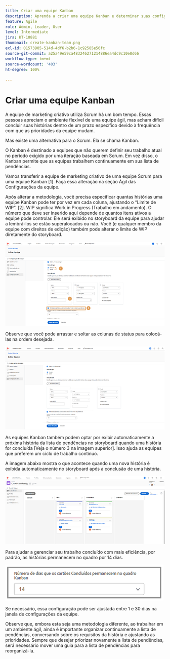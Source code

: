 ```yaml
---
title: Criar uma equipe Kanban
description: Aprenda a criar uma equipe Kanban e determinar suas configurações.
feature: Agile
role: Admin, Leader, User
level: Intermediate
jira: KT-10881
thumbnail: create-kanban-team.png
exl-id: 01573905-514d-4df6-b2b6-1c92585e56fc
source-git-commit: a25a49e59ca483246271214886ea4dc9c10e8d66
workflow-type: tm+mt
source-wordcount: '403'
ht-degree: 100%

---
```


# Criar uma equipe Kanban

A equipe de marketing criativo utiliza Scrum há um bom tempo. Essas pessoas apreciam o ambiente flexível de uma equipe ágil, mas acham difícil concluir suas histórias dentro de um prazo específico devido à frequência com que as prioridades da equipe mudam.

Mas existe uma alternativa para o Scrum. Ela se chama Kanban.

O Kanban é destinado a equipes que não querem definir seu trabalho atual no período exigido por uma iteração baseada em Scrum. Em vez disso, o Kanban permite que as equipes trabalhem continuamente em sua lista de pendências.

Vamos transferir a equipe de marketing criativo de uma equipe Scrum para uma equipe Kanban [1]. Faça essa alteração na seção Ágil das Configurações da equipe.

Após alterar a metodologia, você precisa especificar quantas histórias uma equipe Kanban pode ter por vez em cada coluna, ajustando o “Limite de WIP”. [2]. WIP significa Work in Progress (Trabalho em andamento). O número que deve ser inserido aqui depende de quantos itens ativos a equipe pode controlar. Ele será exibido no storyboard da equipe para ajudar a lembrá-los se estão superalocados ou não. Você (e qualquer membro da equipe com direitos de edição) também pode alterar o limite de WIP diretamente do storyboard.

![Página de configurações da equipe](assets/teamspage-01.png)

Observe que você pode arrastar e soltar as colunas de status para colocá-las na ordem desejada.

![Página de configurações da equipe](assets/teamspage-02.png)

As equipes Kanban também podem optar por exibir automaticamente a próxima história da lista de pendências no storyboard quando uma história for concluída [Veja o número 3 na imagem superior]. Isso ajuda as equipes que preferem um ciclo de trabalho contínuo.


A imagem abaixo mostra o que acontece quando uma nova história é exibida automaticamente no storyboard após a conclusão de uma história.

![Página de configurações da equipe](assets/teamspage-03.png)

Para ajudar a gerenciar seu trabalho concluído com mais eficiência, por padrão, as histórias permanecem no quadro por 14 dias.

![Página de configurações da equipe](assets/teampage-04.png)

Se necessário, essa configuração pode ser ajustada entre 1 e 30 dias na janela de configurações da equipe.

Observe que, embora esta seja uma metodologia diferente, ao trabalhar em um ambiente ágil, ainda é importante organizar continuamente a lista de pendências, conversando sobre os requisitos da história e ajustando as prioridades. Sempre que desejar priorizar novamente a lista de pendências, será necessário mover uma guia para a lista de pendências para reorganizá-la.
